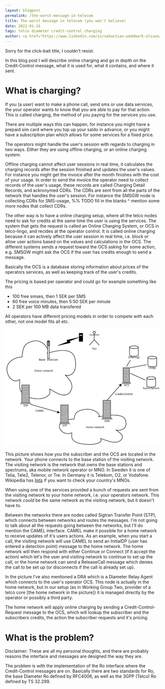 ```yaml
---
layout: blogpost
permalink: /the-worst-message-in-telecom
title: The worst message in telecom (you won't believe)
date: 2022-01-16
tags: telco diameter credit-control charging
author: <a href="https://www.linkedin.com/in/sebastian-weddmark-olsson/">Sebastian Weddmark Olsson</a> - Telco newb
---
```


Sorry for the click-bait title, I couldn't resist.

In this blog post I will describe online charging and go in depth on
the Credit-Control message, what it is used for, what it contains, and
where it sent.

# What is charging?

If you (a user) want to make a phone call, send sms or use data
services, the your operator wants to know that you are able to pay for
that action. This is called charging, the method of you paying for
the services you use.

There are multiple ways this can happen, for instance you might have a
prepaid sim card where you top up your saldo in advance, or you might
have a subscription plan which allows for some services for a fixed
price.

The operators might handle the user's session with regards to charging
in two ways. Either they are using offline charging, or an online
charging system.

Offline charging cannot affect user sessions in real time, it
calculates the charging records after the session finished and updates
the user's values. For instance you might get the invoice after the
month finishes with the cost of your usage.  In order to send the
invoice the operator need to collect records of the user's usage,
these records are called Charging Detail Records, and ackronymed CDRs.
The CDRs are sent from all the parts of the network that handles the
user's session. For instance the SMSGW node is collecting CDRs for
SMS-usage,
%% TODO fill in the blanks ^ mention some more nodes that collect CDRs.

The other way is to have a online charging setup, where all the telco
nodes need to ask for credits at the same time the user is using the
services. The system that gets the request is called an Online
Charging System, or OCS in telco-lingo, and recides at the operator
control.  It is called online charging because it can actively affect
the user session in real time, i.e. block or allow user actions based
on the values and calculations in the OCS. The different systems sends
a request toward the OCS asking for some action, e.g. SMSGW might ask
the OCS if the user has credits enough to send a message.

Basically the OCS is a database storing information about prices of
the operators services, as well as keeping track of the user's credits.

The pricing is based per operator and could go for example something
like this

- 100 free smses, then 1 SEK per SMS
- 60 free voice minutes, then 5:50 SEK per minute
- 2 SEK per 100 MB data transfered

All operators have different pricing models in order to compete with
each other, not one model fits all etc.

![The OCS in the network](img/blog/the-worst-message-in-telecom/ocs-in-network.svg)

This picture shows how you the subscriber and the OCS are located in
the network. Your phone connects to the base station of the visiting
network. The visiting network is the network that owns the base
stations and spectrums, aka mobile network operator or MNO. In Sweden
it is one of Telia, Tele2, Telenor, or Tre. In Germany it is Telekom,
O2, or Vodafone. Wikipedia has
[lists](https://en.wikipedia.org/wiki/List_of_mobile_network_operators#By_region)
if you want to check your country's MNOs.

When using one of the services provided a bunch of requests are sent
from the visiting network to your home network, i.e. your operators
network. This network *could* be the same network as the visiting
network, but it doesn't have to.

Between the networks there are nodes called Sigtran Transfer Point
(STP), which connects between networks and routes the messages. I'm
not going to talk about all the requests going between the networks,
but I'll do mention the CAMEL interface.  CAMEL make it possible for a
home network to receive updates of it's users actions. As an example,
when you start a call, the visiting network will use CAMEL to send an
InitialDP (user has entered a detection point) message to the home
network. The home network will then respond with either Continue or
Connect (if it accept the action) which let's the user and visiting
network to continue to set up the call, or the home network can send a
ReleaseCall message which denies the call to be set up (or disconnects
if the call is already set up).

In the picture I've also mentioned a DRA which is a Diameter Relay
Agent which connects to the user's operator OCS. This node is actually
in the home network, but in our setup (as in Working Group Two,
provider of a telco core [the home network in the picture]) it is
managed directly by the operator or possibly a third party.

The home network will apply online charging by sending a
Credit-Control-Request message to the OCS, which will lookup the
subscriber and the subscribers credits, the action the subscriber
requests and it's pricing.

# What is the problem?

Disclaimer: These are all my personal thoughts, and there are probably
reasons the interface and messages are designed the way they are.

The problem is with the implementation of the Ro interface where the
Credit-Control messages are on. Basically there are two standards for
Ro, the base Diameter Ro defined by RFC4006, as well as the 3GPP
(Telco) Ro defined by TS 32.299.

